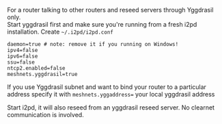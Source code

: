 For a router talking to other routers and reseed servers through Yggdrasil only.  
Start yggdrasil first and make sure you're running from a fresh i2pd installation. Create `~/.i2pd/i2pd.conf`

```
daemon=true # note: remove it if you running on Windows!
ipv4=false
ipv6=false
ssu=false
ntcp2.enabled=false
meshnets.yggdrasil=true  
```

If you use Yggdrasil subnet and want to bind your router to a particular address specify it with
`meshnets.yggaddress=` your local yggdrasil address

Start i2pd, it will also reseed from an yggdrasil reseed server. No clearnet communication is involved. 
